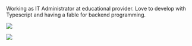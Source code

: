 Working as IT Administrator at educational provider. Love to develop with Typescript and having a fable for backend programming. 

![](https://github-readme-stats.vercel.app/api?username=dvGrab&theme=dark&hide_border=false&include_all_commits=false&count_private=false)<br/>

[![](https://visitcount.itsvg.in/api?id=dvGrab&icon=0&color=0)](https://visitcount.itsvg.in)
